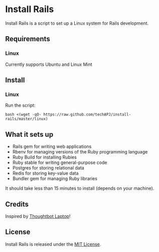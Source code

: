 Install Rails
======

Install Rails is a script to set up a Linux system for Rails development.

Requirements
------------

### Linux

Currently supports Ubuntu and Linux Mint

Install
-------

### Linux

Run the script:

    bash <(wget -qO- https://raw.github.com/techAPJ/install-rails/master/linux)

What it sets up
---------------

* Rails gem for writing web applications
* Rbenv for managing versions of the Ruby programming language
* Ruby Build for installing Rubies
* Ruby stable for writing general-purpose code
* Postgres for storing relational data
* Redis for storing key-value data
* Bundler gem for managing Ruby libraries

It should take less than 15 minutes to install (depends on your machine).

Credits
-------

Inspired by [Thoughtbot Laptop](https://github.com/thoughtbot/laptop)!

License
-------

Install Rails is released under the [MIT License](http://www.opensource.org/licenses/MIT).
